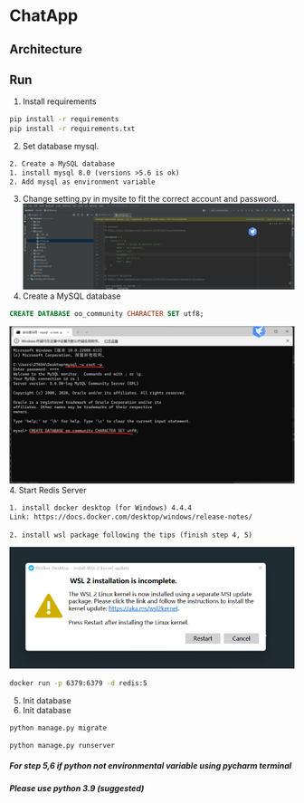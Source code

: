 # ChatApp  #


## Architecture ##
 

## Run ##


1. Install requirements
```bash
pip install -r requirements
pip install -r requirements.txt
```
2. Set database mysql.
```
2. Create a MySQL database
1. install mysql 8.0 (versions >5.6 is ok)
2. Add mysql as environment variable
```
3. Change setting.py in mysite to fit the correct account and password.
![img.png](img.png)
4. Create a MySQL database
```sql
CREATE DATABASE oo_community CHARACTER SET utf8;
```
![img_1.png](img_1.png)
4. Start Redis Server 
```angular2html
1. install docker desktop (for Windows) 4.4.4
Link: https://docs.docker.com/desktop/windows/release-notes/

2. install wsl package following the tips (finish step 4, 5)
```
![img_2.png](img_2.png)
```bash
docker run -p 6379:6379 -d redis:5
```
5. Init database
5. Init database 
```bash
python manage.py migrate
```

```bash
python manage.py runserver
```

##### For step 5,6 if python not environmental variable using pycharm terminal
##### Please use python 3.9 (suggested)